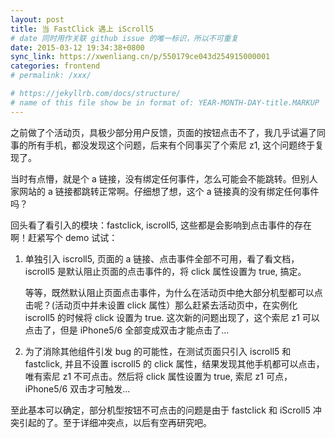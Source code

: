 ```yaml
---
layout: post
title: 当 FastClick 遇上 iScroll5
# date 同时用作关联 github issue 的唯一标识，所以不可重复
date: 2015-03-12 19:34:38+0800
sync_link: https://xwenliang.cn/p/550179ce043d254915000001
categories: frontend
# permalink: /xxx/

# https://jekyllrb.com/docs/structure/
# name of this file show be in format of: YEAR-MONTH-DAY-title.MARKUP
---
```



之前做了个活动页，具极少部分用户反馈，页面的按钮点击不了，我几乎试遍了同事的所有手机，都没发现这个问题，后来有个同事买了个索尼 z1, 这个问题终于复现了。  

当时有点懵，就是个 a 链接，没有绑定任何事件，怎么可能会不能跳转。但别人家网站的 a 链接都跳转正常啊。仔细想了想，这个 a 链接真的没有绑定任何事件吗？  

回头看了看引入的模块：fastclick, iscroll5, 这些都是会影响到点击事件的存在啊！赶紧写个 demo 试试：  

1. 单独引入 iscroll5, 页面的 a 链接、点击事件全部不可用，看了看文档，iscroll5 是默认阻止页面的点击事件的，将 click 属性设置为 true, 搞定。  

    等等，既然默认阻止页面点击事件，为什么在活动页中绝大部分机型都可以点击呢？(活动页中并未设置 click 属性）那么赶紧去活动页中，在实例化 iscroll5 的时候将 click 设置为 true. 这次新的问题出现了，这个索尼 z1 可以点击了，但是 iPhone5/6 全部变成双击才能点击了...  

2. 为了消除其他组件引发 bug 的可能性，在测试页面只引入 iscroll5 和 fastclick, 并且不设置 iscroll5 的 click 属性，结果发现其他手机都可以点击，唯有索尼 z1 不可点击。然后将 click 属性设置为 true, 索尼 z1 可点，iPhone5/6 双击才可触发...  

至此基本可以确定，部分机型按钮不可点击的问题是由于 fastclick 和 iScroll5 冲突引起的了。至于详细冲突点，以后有空再研究吧。  

